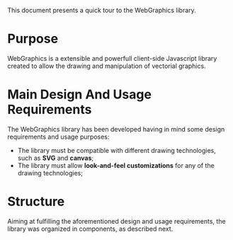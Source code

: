This document presents a quick tour to the WebGraphics library.

# Purpose

WebGraphics is a extensible and powerfull client-side Javascript library created to allow the drawing and manipulation of vectorial graphics.

# Main Design And Usage Requirements

The WebGraphics library has been developed having in mind some design requirements and usage purposes:
* The library must be compatible with different drawing technologies, such as **SVG** and **canvas**;
* The library must allow **look-and-feel customizations** for any of the drawing technologies;

# Structure

Aiming at fulfilling the aforementioned design and usage requirements, the library was organized in components, as described next.

<pre><code>
</code></pre>
